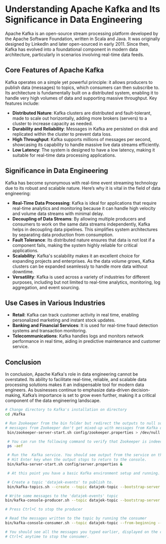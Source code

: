 # Understanding Apache Kafka and Its Significance in Data Engineering

Apache Kafka is an open-source stream processing platform developed by the Apache Software Foundation, written in Scala and Java. It was originally designed by LinkedIn and later open-sourced in early 2011. Since then, Kafka has evolved into a foundational component in modern data architecture, particularly in scenarios involving real-time data feeds.

## **Core Features of Apache Kafka**

Kafka operates on a simple yet powerful principle: it allows producers to publish data (messages) to topics, which consumers can then subscribe to. Its architecture is fundamentally built on a distributed system, enabling it to handle very high volumes of data and supporting massive throughput. Key features include:

- **Distributed Nature**: Kafka clusters are distributed and fault-tolerant, made to scale out horizontally, adding more brokers (servers) to a cluster to increase capacity as needed.
- **Durability and Reliability**: Messages in Kafka are persisted on disk and replicated within the cluster to prevent data loss.
- **High Throughput**: Kafka supports millions of messages per second, showcasing its capability to handle massive live data streams efficiently.
- **Low Latency**: The system is designed to have a low latency, making it suitable for real-time data processing applications.

## **Significance in Data Engineering**

Kafka has become synonymous with real-time event streaming technology due to its robust and scalable nature. Here’s why it is vital in the field of data engineering:

- **Real-Time Data Processing**: Kafka is ideal for applications that require real-time analytics and monitoring because it can handle high velocity and volume data streams with minimal delay.
- **Decoupling of Data Streams**: By allowing multiple producers and consumers to work on the same data streams independently, Kafka helps in decoupling data pipelines. This simplifies system architectures by separating data production from consumption.
- **Fault Tolerance**: Its distributed nature ensures that data is not lost if a component fails, making the system highly reliable for critical applications.
- **Scalability**: Kafka's scalability makes it an excellent choice for expanding projects and enterprises. As the data volume grows, Kafka clusters can be expanded seamlessly to handle more data without downtime.
- **Versatility**: Kafka is used across a variety of industries for different purposes, including but not limited to real-time analytics, monitoring, log aggregation, and event sourcing.

## **Use Cases in Various Industries**

- **Retail**: Kafka can track customer activity in real time, enabling personalized marketing and instant stock updates.
- **Banking and Financial Services**: It is used for real-time fraud detection systems and transaction monitoring.
- **Telecommunications**: Kafka handles logs and monitors network performance in real time, aiding in predictive maintenance and customer service.

## **Conclusion**

In conclusion, Apache Kafka's role in data engineering cannot be overstated. Its ability to facilitate real-time, reliable, and scalable data processing solutions makes it an indispensable tool for modern data engineers. As businesses continue to emphasize data-driven decision-making, Kafka’s importance is set to grow even further, making it a critical component of the data engineering landscape.

```bash
# Change directory to Kafka's installation on directory
cd /Kafka

# Run Zookeeper from the bin folder but redirect the outputs to null so that
# messages from Zookeeper don't get mixed-up with messages from Kafka on the console
 bin/zookeeper-server-start.sh config/zookeeper.properties > /dev/null 2>&1 &

 # You can run the following command to verify that Zookeeper is indeed running
 ps -aef

 # Run the  Kafka service. You should see output from the service on the console. 
 # Hit Enter key when the output stops to return to the console.
 bin/kafka-server-start.sh config/server.properties &

 # At this point you have a basic Kafka environment setup and running.

 # Create a topic 'datajek-events' to publish to.
 bin/kafka-topics.sh --create --topic datajek-topic --bootstrap-server localhost:9092

# Write some messages to the 'datajek-events' topic
bin/kafka-console-producer.sh --topic datajek-topic --bootstrap-server localhost:9092

# Press Ctrl+C to stop the producer

# Read the messages written to the topic by running the consumer
bin/kafka-console-consumer.sh --topic datajek-topic --from-beginning --bootstrap-server localhost:9092

# You should see all the messages you typed earlier, displayed on the console. Press
# Ctrl+C anytime to stop the consumer. 
```